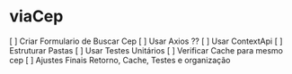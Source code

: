 # viaCep

[ ] Criar Formulario de Buscar Cep
[ ] Usar Axios ??
[ ] Usar ContextApi
[ ] Estruturar Pastas
[ ] Usar Testes Unitários
[ ] Verificar Cache para mesmo cep
[ ] Ajustes Finais Retorno, Cache, Testes e organização
